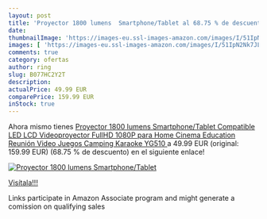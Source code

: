 ```yaml
---
layout: post
title: 'Proyector 1800 lumens  Smartphone/Tablet al 68.75 % de descuento'
date: 
thumbnailImage: 'https://images-eu.ssl-images-amazon.com/images/I/51IpN2Nk7JL._SL200_.jpg'
images: [ 'https://images-eu.ssl-images-amazon.com/images/I/51IpN2Nk7JL._SL200_.jpg' ]
comments: true
category: ofertas
author: ring
slug: B077HC2Y2T
description:
actualPrice: 49.99 EUR
comparePrice: 159.99 EUR
inStock: true
---
```


Ahora mismo tienes [Proyector 1800 lumens  Smartphone/Tablet Compatible  LED LCD Videoproyector FullHD 1080P para Home Cinema  Education  Reunión  Video Juegos  Camping  Karaoke YG510 ](https://www.amazon.es/dp/B077HC2Y2T/?tag=tolees-21) a 49.99 EUR (original: 159.99 EUR) (68.75 %  de descuento) en el siguiente enlace!

[![Proyector 1800 lumens  Smartphone/Tablet](https://images-eu.ssl-images-amazon.com/images/I/51IpN2Nk7JL._SL200_.jpg)](https://www.amazon.es/dp/B077HC2Y2T/?tag=tolees-21)

[Visítala!!!](https://www.amazon.es/dp/B077HC2Y2T/?tag=tolees-21)

Links participate in Amazon Associate program and might generate a comission on qualifying sales
